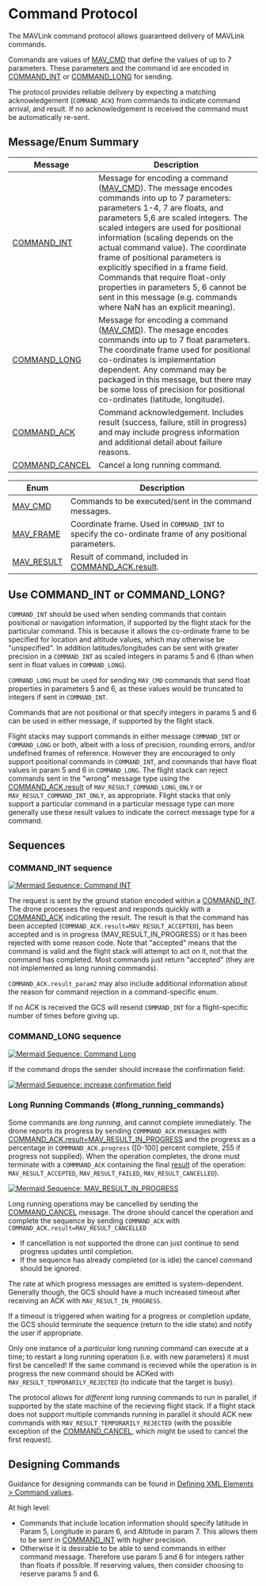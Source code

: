 # Command Protocol

The MAVLink command protocol allows guaranteed delivery of MAVLink commands.

Commands are values of [MAV_CMD](#MAV_CMD) that define the values of up to 7 parameters.
These parameters and the command id are encoded in [COMMAND_INT](#COMMAND_INT) or [COMMAND_LONG](#COMMAND_LONG) for sending.

The protocol provides reliable delivery by expecting a matching acknowledgement (`COMMAND_ACK`) from commands to indicate command arrival, and result.
If no acknowledgement is received the command must be automatically re-sent.

## Message/Enum Summary

Message | Description
-- | --
<a id="COMMAND_INT"></a>[COMMAND_INT](../messages/common.md#COMMAND_INT) | Message for encoding a command ([MAV_CMD](#MAV_CMD)). The message encodes commands into up to 7 parameters: parameters 1-4, 7 are floats, and parameters 5,6 are scaled integers. The scaled integers are used for positional information (scaling depends on the actual command value). The coordinate frame of positional parameters is explicitly specified in a frame field. Commands that require float-only properties in parameters 5, 6 cannot be sent in this message (e.g. commands where NaN has an explicit meaning).
<a id="COMMAND_LONG"></a>[COMMAND_LONG](../messages/common.md#COMMAND_LONG) | Message for encoding a command ([MAV_CMD](#MAV_CMD)). The mesage encodes commands into up to 7 float parameters. The coordinate frame used for positional co-ordinates is implementation dependent. Any command may be packaged in this message, but there may be some loss of precision for positional co-ordinates (latitude, longitude).
<a id="COMMAND_ACK"></a>[COMMAND_ACK](../messages/common.md#COMMAND_ACK) | Command acknowledgement. Includes result (success, failure, still in progress) and may include progress information and additional detail about failure reasons.
<a id="COMMAND_CANCEL"></a>[COMMAND_CANCEL](../messages/common.md#COMMAND_CANCEL) | Cancel a long running command.


Enum | Description
-- | --
<a id="MAV_CMD"></a>[MAV_CMD](../messages/common.md#mav_commands) | Commands to be executed/sent in the command messages.
<a id="MAV_FRAME"></a>[MAV_FRAME](../messages/common.md#MAV_FRAME) | Coordinate frame. Used in `COMMAND_INT` to specify the co-ordinate frame of any positional parameters.
<a id="MAV_RESULT"></a>[MAV_RESULT](../messages/common.md#MAV_RESULT) | Result of command, included in [COMMAND_ACK.result](#COMMAND_ACK).

## Use COMMAND_INT or COMMAND_LONG?

`COMMAND_INT` should be used when sending commands that contain positional or navigation information, if supported by the flight stack for the particular command.
This is because it allows the co-ordinate frame to be specified for location and altitude values, which may otherwise be "unspecified".
In addition latitudes/longitudes can be sent with greater precision in a `COMMAND_INT` as scaled integers in params 5 and 6 (than when sent in float values in `COMMAND_LONG`).

`COMMAND_LONG` must be used for sending `MAV_CMD` commands that send float properties in parameters 5 and 6, as these values would be truncated to integers if sent in `COMMAND_INT`.

Commands that are not positional or that specify integers in params 5 and 6 can be used in either message, if supported by the flight stack.

Flight stacks may support commands in either message `COMMAND_INT` or `COMMAND_LONG` or both, albeit with a loss of precision, rounding errors, and/or undefined frames of reference.
However they are encouraged to only support positional commands in `COMMAND_INT`, and commands that have float values in param 5 and 6 in `COMMAND_LONG`.
The flight stack can reject commands sent in the "wrong" message type using the [COMMAND_ACK.result](#COMMAND_ACK) of `MAV_RESULT_COMMAND_LONG_ONLY` or `MAV_RESULT_COMMAND_INT_ONLY`, as appropriate. 
Flight stacks that only support a particular command in a particular message type can more generally use these result values to indicate the correct message type for a command.

## Sequences

### COMMAND_INT sequence

[![Mermaid Sequence: Command INT](https://mermaid.ink/img/pako:eNplj90KwjAMhV-l5EphvkAFQTYREfViXhYktJkW1nZ26YWMvbv1ZyCYixDO-XJIBtDBEEjo6Z7Ia6osXiO6pfIiV4eRrbYdehbbsv4Xqxg8feTsL1artyBFeToc1sfqsjueZ03Oo-K1hq6f_8K5S1FzzhNsHYXEH_cdMvlT1LrcQwGOokNr8sXDi1XAN3KkQObRUIOpZQXKjxlNnUGmjbEcIsgG254KwMShfngNkmOiCfp-_aXGJ9ehWtc?type=png)](https://mermaid-js.github.io/mermaid-live-editor/edit#pako:eNplj90KwjAMhV-l5EphvkAFQTYREfViXhYktJkW1nZ26YWMvbv1ZyCYixDO-XJIBtDBEEjo6Z7Ia6osXiO6pfIiV4eRrbYdehbbsv4Xqxg8feTsL1artyBFeToc1sfqsjueZ03Oo-K1hq6f_8K5S1FzzhNsHYXEH_cdMvlT1LrcQwGOokNr8sXDi1XAN3KkQObRUIOpZQXKjxlNnUGmjbEcIsgG254KwMShfngNkmOiCfp-_aXGJ9ehWtc)

The request is sent by the ground station encoded within a [COMMAND_INT](#COMMAND_INT).
The drone processes the request and responds quickly with a [COMMAND_ACK](#COMMAND_ACK) indicating the result.
The result is that the command has been accepted (`COMMAND_ACK.result=MAV_RESULT_ACCEPTED`), has been accepted and is in progress (MAV_RESULT_IN_PROGRESS) or it has been rejected with some reason code.
Note that "accepted" means that the command is valid and the flight stack will attempt to act on it, not that the command has completed.
Most commands just return "accepted" (they are not implemented as long running commands).

`COMMAND_ACK.result_param2` may also include additional information about the reason for command rejection in a command-specific enum.

If no ACK is received the GCS will resend `COMMAND_INT` for a flight-specific number of times before giving up.

### COMMAND_LONG sequence

[![Mermaid Sequence: Command Long](https://mermaid.ink/img/eyJjb2RlIjoic2VxdWVuY2VEaWFncmFtO1xuICAgIHBhcnRpY2lwYW50IEdDU1xuICAgIHBhcnRpY2lwYW50IERyb25lXG4gICAgR0NTLT4-RHJvbmU6IENPTU1BTkRfTE9ORyhjb25maXJtYXRpb249MClcbiAgICBHQ1MtPj5HQ1M6IFN0YXJ0IHRpbWVvdXRcbiAgICBEcm9uZS0-PkdDUzogQ09NTUFORF9BQ0siLCJtZXJtYWlkIjp7InRoZW1lIjoiZGVmYXVsdCJ9LCJ1cGRhdGVFZGl0b3IiOmZhbHNlfQ)](https://mermaid-js.github.io/mermaid-live-editor/#/edit/eyJjb2RlIjoic2VxdWVuY2VEaWFncmFtO1xuICAgIHBhcnRpY2lwYW50IEdDU1xuICAgIHBhcnRpY2lwYW50IERyb25lXG4gICAgR0NTLT4-RHJvbmU6IENPTU1BTkRfTE9ORyhjb25maXJtYXRpb249MClcbiAgICBHQ1MtPj5HQ1M6IFN0YXJ0IHRpbWVvdXRcbiAgICBEcm9uZS0-PkdDUzogQ09NTUFORF9BQ0siLCJtZXJtYWlkIjp7InRoZW1lIjoiZGVmYXVsdCJ9LCJ1cGRhdGVFZGl0b3IiOmZhbHNlfQ)

<!-- Original sequence
sequenceDiagram;
    participant GCS
    participant Drone
    GCS->>Drone: COMMAND_LONG(confirmation=0)
    GCS->>GCS: Start timeout
    Drone->>GCS: COMMAND_ACK
-->

If the command drops the sender should increase the confirmation field:

[![Mermaid Sequence: increase confirmation field](https://mermaid.ink/img/eyJjb2RlIjoic2VxdWVuY2VEaWFncmFtO1xuICAgIHBhcnRpY2lwYW50IEdDU1xuICAgIHBhcnRpY2lwYW50IERyb25lXG4gICAgR0NTLT4-RHJvbmU6IENPTU1BTkRfTE9ORyhjb25maXJtYXRpb249MClcbiAgICBHQ1MtPj5HQ1M6IFN0YXJ0IHRpbWVvdXRcbiAgICBHQ1MtPj5Ecm9uZTogQ09NTUFORF9MT05HKGNvbmZpcm1hdGlvbj0xKVxuICAgIEdDUy0-PkdDUzogU3RhcnQgdGltZW91dFxuICAgIERyb25lLT4-R0NTOiBDT01NQU5EX0FDSyIsIm1lcm1haWQiOnsidGhlbWUiOiJkZWZhdWx0In0sInVwZGF0ZUVkaXRvciI6ZmFsc2V9)](https://mermaid-js.github.io/mermaid-live-editor/#/edit/eyJjb2RlIjoic2VxdWVuY2VEaWFncmFtO1xuICAgIHBhcnRpY2lwYW50IEdDU1xuICAgIHBhcnRpY2lwYW50IERyb25lXG4gICAgR0NTLT4-RHJvbmU6IENPTU1BTkRfTE9ORyhjb25maXJtYXRpb249MClcbiAgICBHQ1MtPj5HQ1M6IFN0YXJ0IHRpbWVvdXRcbiAgICBHQ1MtPj5Ecm9uZTogQ09NTUFORF9MT05HKGNvbmZpcm1hdGlvbj0xKVxuICAgIEdDUy0-PkdDUzogU3RhcnQgdGltZW91dFxuICAgIERyb25lLT4-R0NTOiBDT01NQU5EX0FDSyIsIm1lcm1haWQiOnsidGhlbWUiOiJkZWZhdWx0In0sInVwZGF0ZUVkaXRvciI6ZmFsc2V9)

<!-- Original sequence
sequenceDiagram;
    participant GCS
    participant Drone
    GCS->>Drone: COMMAND_LONG(confirmation=0)
    GCS->>GCS: Start timeout
    GCS->>Drone: COMMAND_LONG(confirmation=1)
    GCS->>GCS: Start timeout
    Drone->>GCS: COMMAND_ACK
-->

### Long Running Commands {#long_running_commands}

Some commands are *long running*, and cannot complete immediately. 
The drone reports its progress by sending `COMMMAND_ACK` messages with [COMMAND_ACK.result=MAV_RESULT_IN_PROGRESS](../messages/common.md#MAV_RESULT_IN_PROGRESS) and the progress as a percentage in `COMMMAND_ACK.progress` ([0-100] percent complete, 255 if progress not supplied). 
When the operation completes, the drone must terminate with a `COMMMAND_ACK` containing the final [result](#MAV_RESULT) of the operation: `MAV_RESULT_ACCEPTED`, `MAV_RESULT_FAILED`, `MAV_RESULT_CANCELLED`).

[![Mermaid Sequence: MAV_RESULT_IN_PROGRESS](https://mermaid.ink/img/eyJjb2RlIjoic2VxdWVuY2VEaWFncmFtO1xuICAgIHBhcnRpY2lwYW50IEdDU1xuICAgIHBhcnRpY2lwYW50IERyb25lXG4gICAgR0NTLT4-RHJvbmU6IENPTU1BTkRfTE9ORygpXG4gICAgR0NTLT4-R0NTOiBTdGFydCB0aW1lb3V0XG4gICAgRHJvbmUtPj5HQ1M6IENPTU1BTkRfQUNLKHJlc3VsdD1NQVZfUkVTVUxUX0lOX1BST0dSRVNTLHByb2dyZXNzPT8pXG4gICAgR0NTLT4-R0NTOiBTdGFydCAobG9uZ2VyKSB0aW1lb3V0XG4gICAgRHJvbmUtPj5HQ1M6IENPTU1BTkRfQUNLKHJlc3VsdD1NQVZfUkVTVUxUX0lOX1BST0dSRVNTLHByb2dyZXNzPT8pXG4gICAgR0NTLT4-R0NTOiBTdGFydCAobG9uZ2VyKSB0aW1lb3V0XG4gICAgTm90ZSByaWdodCBvZiBHQ1M6IC4uLlxuICAgIERyb25lLT4-R0NTOiBDT01NQU5EX0FDSyhyZXN1bHQ9TUFWX1JFU1VMVF9BQ0NFUFRFRCkiLCJtZXJtYWlkIjp7InRoZW1lIjoiZGVmYXVsdCJ9LCJ1cGRhdGVFZGl0b3IiOmZhbHNlfQ)](https://mermaid-js.github.io/mermaid-live-editor/#/edit/eyJjb2RlIjoic2VxdWVuY2VEaWFncmFtO1xuICAgIHBhcnRpY2lwYW50IEdDU1xuICAgIHBhcnRpY2lwYW50IERyb25lXG4gICAgR0NTLT4-RHJvbmU6IENPTU1BTkRfTE9ORygpXG4gICAgR0NTLT4-R0NTOiBTdGFydCB0aW1lb3V0XG4gICAgRHJvbmUtPj5HQ1M6IENPTU1BTkRfQUNLKHJlc3VsdD1NQVZfUkVTVUxUX0lOX1BST0dSRVNTLHByb2dyZXNzPT8pXG4gICAgR0NTLT4-R0NTOiBTdGFydCAobG9uZ2VyKSB0aW1lb3V0XG4gICAgRHJvbmUtPj5HQ1M6IENPTU1BTkRfQUNLKHJlc3VsdD1NQVZfUkVTVUxUX0lOX1BST0dSRVNTLHByb2dyZXNzPT8pXG4gICAgR0NTLT4-R0NTOiBTdGFydCAobG9uZ2VyKSB0aW1lb3V0XG4gICAgTm90ZSByaWdodCBvZiBHQ1M6IC4uLlxuICAgIERyb25lLT4-R0NTOiBDT01NQU5EX0FDSyhyZXN1bHQ9TUFWX1JFU1VMVF9BQ0NFUFRFRCkiLCJtZXJtYWlkIjp7InRoZW1lIjoiZGVmYXVsdCJ9LCJ1cGRhdGVFZGl0b3IiOmZhbHNlfQ)


<!-- Original sequence
sequenceDiagram;
    participant GCS
    participant Drone
    GCS->>Drone: COMMAND_LONG()
    GCS->>GCS: Start timeout
    Drone->>GCS: COMMAND_ACK(result=MAV_RESULT_IN_PROGRESS,progress=?)
    GCS->>GCS: Start (longer) timeout
    Drone->>GCS: COMMAND_ACK(result=MAV_RESULT_IN_PROGRESS,progress=?)
    GCS->>GCS: Start (longer) timeout
    Note right of GCS: ...
    Drone->>GCS: COMMAND_ACK(result=MAV_RESULT_ACCEPTED)
-->

Long running operations may be cancelled by sending the [COMMAND_CANCEL](#COMMAND_CANCEL) message.
The drone should cancel the operation and complete the sequence by sending `COMMAND_ACK` with `COMMAND_ACK.result=MAV_RESULT_CANCELLED`
- If cancellation is not supported the drone can just continue to send progress updates until completion.
- If the sequence has already completed (or is idle) the cancel command should be ignored.
 
The rate at which progress messages are emitted is system-dependent.
Generally though, the GCS should have a much increased timeout after receiving an ACK with `MAV_RESULT_IN_PROGRESS`.
  
If a timeout is triggered when waiting for a progress or completion update, the GCS should terminate the sequence (return to the idle state) and notify the user if appropriate.

Only one instance of a _particular_ long running command can execute at a time; to restart a long running operation (i.e. with new parameters) it must first be cancelled!
If the same command is recieved while the operation is in progress the new command should be ACKed with `MAV_RESULT_TEMPORARILY_REJECTED` (to indicate that the target is busy).

The protocol allows for _different_ long running commands to run in parallel, if supported by the state machine of the recieving flight stack.
If a flight stack does not support multiple commands running in parallel it should ACK new commands with `MAV_RESULT_TEMPORARILY_REJECTED` (with the possible exception of the [COMMAND_CANCEL](#COMMAND_CANCEL), which might be used to cancel the first request).
 
## Designing Commands

Guidance for designing commands can be found in [Defining XML Elements > Command values](../guide/define_xml_element.md#command_values).

At high level:

- Commands that include location information should specify latitude in Param 5, Longitude in param 6, and Altitude in param 7.
  This allows them to be sent in [COMMAND_INT](#COMMAND_INT) with higher precision.
- Otherwise it is desirable to be able to send commands in either command message.
  Therefore use param 5 and 6 for integers rather than floats if possible.
  If reserving values, then consider choosing to reserve params 5 and 6.

